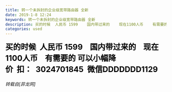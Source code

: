 ```yaml
---
title: 转一个未拆封的企业级宽带路由器 全新
date: 2019-1-8 12:24
keywords: 转一个未拆封的企业级宽带路由器 全新
description: 买的时候  人民币 1599    国内带过来的    现在1100人币    有需要的 可以小幅降价  扣：  3024701845  微信DDDDDDD1129
categories: used
---
```

<td class="t_f" id="postmessage_2640025">

<strong><font size="5"><font color="black">买的时候  人民币 1599    国内带过来的    现在1100人币    有需要的 可以小幅降价  扣：  3024701845  微信DDDDDDD1129</font></font></strong></td>
###### 转载自[菲龙网]